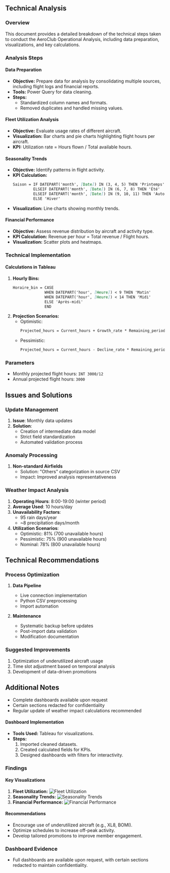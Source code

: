 ## Technical Analysis

### Overview
This document provides a detailed breakdown of the technical steps taken to conduct the AeroClub Operational Analysis, including data preparation, visualizations, and key calculations.

### Analysis Steps

#### Data Preparation
- **Objective:** Prepare data for analysis by consolidating multiple sources, including flight logs and financial reports.
- **Tools:** Power Query for data cleaning.
- **Steps:**
  - Standardized column names and formats.
  - Removed duplicates and handled missing values.

#### Fleet Utilization Analysis
- **Objective:** Evaluate usage rates of different aircraft.
- **Visualization:** Bar charts and pie charts highlighting flight hours per aircraft.
- **KPI:** Utilization rate = Hours flown / Total available hours.

#### Seasonality Trends
- **Objective:** Identify patterns in flight activity.
- **KPI Calculation:**
  ```markdown
  Saison = IF DATEPART('month', [Date]) IN (3, 4, 5) THEN 'Printemps'
           ELSEIF DATEPART('month', [Date]) IN (6, 7, 8) THEN 'Été'
           ELSEIF DATEPART('month', [Date]) IN (9, 10, 11) THEN 'Automne'
           ELSE 'Hiver'
  ```
- **Visualization:** Line charts showing monthly trends.

#### Financial Performance
- **Objective:** Assess revenue distribution by aircraft and activity type.
- **KPI Calculation:** Revenue per hour = Total revenue / Flight hours.
- **Visualization:** Scatter plots and heatmaps.

### Technical Implementation
#### Calculations in Tableau
1. **Hourly Bins:**
   ```markdown
   Horaire_bin = CASE
                 WHEN DATEPART('hour', [Heure]) < 9 THEN 'Matin'
                 WHEN DATEPART('hour', [Heure]) < 14 THEN 'Midi'
                 ELSE 'Après-midi'
                 END
   ```
2. **Projection Scenarios:**
   - Optimistic:
     ```markdown
     Projected_hours = Current_hours + Growth_rate * Remaining_period
     ```
   - Pessimistic:
     ```markdown
     Projected_hours = Current_hours - Decline_rate * Remaining_period
     ```
### Parameters
- Monthly projected flight hours: `INT 3000/12`
- Annual projected flight hours: `3000`

## Issues and Solutions

### Update Management
1. **Issue**: Monthly data updates
2. **Solution**:
   - Creation of intermediate data model
   - Strict field standardization
   - Automated validation process

### Anomaly Processing
1. **Non-standard Airfields**
   - Solution: "Others" categorization in source CSV
   - Impact: Improved analysis representativeness

### Weather Impact Analysis
1. **Operating Hours**: 8:00-19:00 (winter period)
2. **Average Used**: 10 hours/day
3. **Unavailability Factors**:
   - 95 rain days/year
   - ~8 precipitation days/month
4. **Utilization Scenarios**:
   - Optimistic: 81% (700 unavailable hours)
   - Pessimistic: 75% (900 unavailable hours)
   - Nominal: 78% (800 unavailable hours)

## Technical Recommendations

### Process Optimization
1. **Data Pipeline**
   - Live connection implementation
   - Python CSV preprocessing
   - Import automation

2. **Maintenance**
   - Systematic backup before updates
   - Post-import data validation
   - Modification documentation

### Suggested Improvements
1. Optimization of underutilized aircraft usage
2. Time slot adjustment based on temporal analysis
3. Development of data-driven promotions

## Additional Notes
- Complete dashboards available upon request
- Certain sections redacted for confidentiality
- Regular update of weather impact calculations recommended
#### Dashboard Implementation
- **Tools Used:** Tableau for visualizations.
- **Steps:**
  1. Imported cleaned datasets.
  2. Created calculated fields for KPIs.
  3. Designed dashboards with filters for interactivity.



### Findings
#### Key Visualizations
1. **Fleet Utilization:**
   ![Fleet Utilization](dashboard_screenshots/fleet_utilization.png)
2. **Seasonality Trends:**
   ![Seasonality Trends](dashboard_screenshots/seasonality_trends.png)
3. **Financial Performance:**
   ![Financial Performance](dashboard_screenshots/financial_performance.png)

#### Recommendations
- Encourage use of underutilized aircraft (e.g., XL8, BOMI).
- Optimize schedules to increase off-peak activity.
- Develop tailored promotions to improve member engagement.

### Dashboard Evidence
- Full dashboards are available upon request, with certain sections redacted to maintain confidentiality.
